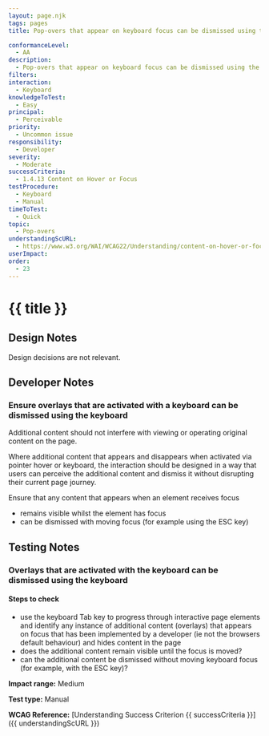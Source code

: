 ```yaml
---
layout: page.njk
tags: pages
title: Pop-overs that appear on keyboard focus can be dismissed using the keyboard

conformanceLevel:
  - AA
description:
  - Pop-overs that appear on keyboard focus can be dismissed using the keyboard
filters:
interaction:
  - Keyboard
knowledgeToTest:
  - Easy
principal:
  - Perceivable
priority:
  - Uncommon issue
responsibility:
  - Developer
severity:
  - Moderate
successCriteria:
  - 1.4.13 Content on Hover or Focus
testProcedure:
  - Keyboard
  - Manual
timeToTest:
  - Quick
topic:
  - Pop-overs
understandingScURL:
  - https://www.w3.org/WAI/WCAG22/Understanding/content-on-hover-or-focus
userImpact:
order:
  - 23
---
```


# {{ title }}

## Design Notes

Design decisions are not relevant.

## Developer Notes

### Ensure overlays that are activated with a keyboard can be dismissed using the keyboard

Additional content should not interfere with viewing or operating original content on the page.

Where additional content that appears and disappears when activated via pointer hover or keyboard, the interaction should be designed in a way that users can perceive the additional content and dismiss it without disrupting their current page journey.

Ensure that any content that appears when an element receives focus

- remains visible whilst the element has focus
- can be dismissed with moving focus (for example using the ESC key)

## Testing Notes

### Overlays that are activated with the keyboard can be dismissed using the keyboard

#### Steps to check

- use the keyboard Tab key to progress through interactive page elements and identify any instance of additional content (overlays) that appears on focus that has been implemented by a developer (ie not the browsers default behaviour) and hides content in the page
- does the additional content remain visible until the focus is moved?
- can the additional content be dismissed without moving keyboard focus (for example, with the ESC key)?

**Impact range:** Medium

**Test type:** Manual

**WCAG Reference:** [Understanding Success Criterion {{ successCriteria }}]({{ understandingScURL }})
